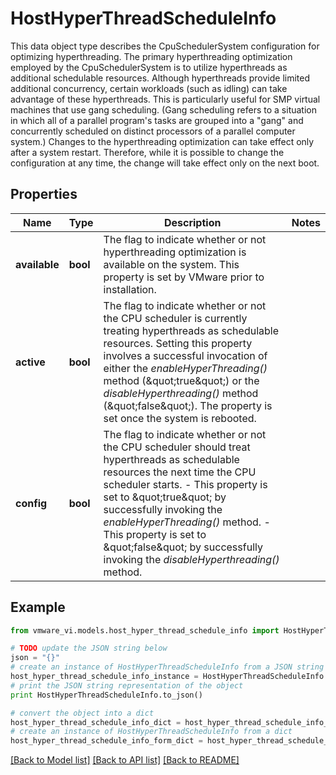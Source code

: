 # HostHyperThreadScheduleInfo

This data object type describes the CpuSchedulerSystem configuration for optimizing hyperthreading.  The primary hyperthreading optimization employed by the CpuSchedulerSystem is to utilize hyperthreads as additional schedulable resources. Although hyperthreads provide limited additional concurrency, certain workloads (such as idling) can take advantage of these hyperthreads. This is particularly useful for SMP virtual machines that use gang scheduling. (Gang scheduling refers to a situation in which all of a parallel program's tasks are grouped into a \"gang\" and concurrently scheduled on distinct processors of a parallel computer system.)  Changes to the hyperthreading optimization can take effect only after a system restart. Therefore, while it is possible to change the configuration at any time, the change will take effect only on the next boot. 

## Properties
Name | Type | Description | Notes
------------ | ------------- | ------------- | -------------
**available** | **bool** | The flag to indicate whether or not hyperthreading optimization is available on the system.  This property is set by VMware prior to installation.  | 
**active** | **bool** | The flag to indicate whether or not the CPU scheduler is currently treating hyperthreads as schedulable resources.  Setting this property involves a successful invocation of either the *enableHyperThreading()* method (\&quot;true\&quot;) or the *disableHyperthreading()* method (\&quot;false\&quot;). The property is set once the system is rebooted.  | 
**config** | **bool** | The flag to indicate whether or not the CPU scheduler should treat hyperthreads as schedulable resources the next time the CPU scheduler starts. - This property is set to \&quot;true\&quot; by successfully invoking the   *enableHyperThreading()* method. - This property is set to \&quot;false\&quot; by successfully invoking the   *disableHyperthreading()* method.  | 

## Example

```python
from vmware_vi.models.host_hyper_thread_schedule_info import HostHyperThreadScheduleInfo

# TODO update the JSON string below
json = "{}"
# create an instance of HostHyperThreadScheduleInfo from a JSON string
host_hyper_thread_schedule_info_instance = HostHyperThreadScheduleInfo.from_json(json)
# print the JSON string representation of the object
print HostHyperThreadScheduleInfo.to_json()

# convert the object into a dict
host_hyper_thread_schedule_info_dict = host_hyper_thread_schedule_info_instance.to_dict()
# create an instance of HostHyperThreadScheduleInfo from a dict
host_hyper_thread_schedule_info_form_dict = host_hyper_thread_schedule_info.from_dict(host_hyper_thread_schedule_info_dict)
```
[[Back to Model list]](../README.md#documentation-for-models) [[Back to API list]](../README.md#documentation-for-api-endpoints) [[Back to README]](../README.md)


